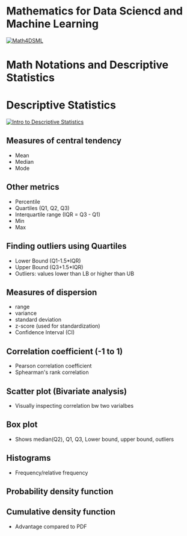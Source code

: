 # Mathematics for Data Sciencd and Machine Learning
[![Math4DSML](https://img.youtube.com/vi/R3Lf-MyQ9Cg/0.jpg)](https://www.youtube.com/watch?v=R3Lf-MyQ9Cg)


# Math Notations and Descriptive Statistics
# Descriptive Statistics

[![Intro to Descriptive Statistics](https://img.youtube.com/vi/8Q4oSDfhso8/0.jpg)](https://www.youtube.com/watch?v=8Q4oSDfhso8)

## Measures of central tendency
- Mean
- Median
- Mode

## Other metrics
- Percentile
- Quartiles (Q1, Q2, Q3)
- Interquartile range (IQR = Q3 - Q1)
- Min
- Max

## Finding outliers using Quartiles
 - Lower Bound (Q1-1.5*IQR)
 - Upper Bound (Q3+1.5*IQR)
 - Outliers: values lower than LB or higher than UB

## Measures of dispersion
 - range
 - variance
 - standard deviation
 - z-score (used for standardization)
 - Confidence Interval (CI)

## Correlation coefficient (-1 to 1)
 - Pearson correlation coefficient
 - Sphearman's rank correlation

## Scatter plot (Bivariate analysis)
 - Visually inspecting correlation bw two varialbes

## Box plot
 - Shows median(Q2), Q1, Q3, Lower bound, upper bound, outliers

## Histograms
 - Frequency/relative frequency

## Probability density function
## Cumulative density function
 - Advantage compared to PDF